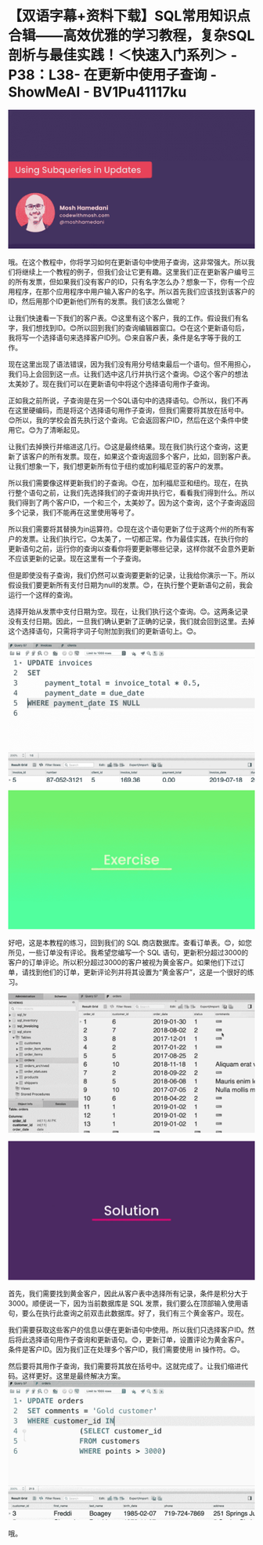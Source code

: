 # 【双语字幕+资料下载】SQL常用知识点合辑——高效优雅的学习教程，复杂SQL剖析与最佳实践！＜快速入门系列＞ - P38：L38- 在更新中使用子查询 - ShowMeAI - BV1Pu41117ku

![](img/1aaccc13121b796c4c981d548aa633d9_0.png)

哦。在这个教程中，你将学习如何在更新语句中使用子查询，这非常强大。所以我们将继续上一个教程的例子，但我们会让它更有趣。这里我们正在更新客户编号三的所有发票，但如果我们没有客户的ID，只有名字怎么办？想象一下，你有一个应用程序，在那个应用程序中用户输入客户的名字。所以首先我们应该找到该客户的ID，然后用那个ID更新他们所有的发票。我们该怎么做呢？

让我们快速看一下我们的客户表。😊这里有这个客户，我的工作。假设我们有名字，我们想找到ID。😊所以回到我们的查询编辑器窗口。😊在这个更新语句后，我将写一个选择语句来选择客户ID列。😊来自客户表，条件是名字等于我的工作。

现在这里出现了语法错误，因为我们没有用分号结束最后一个语句。但不用担心，我们马上会回到这一点。让我们选中这几行并执行这个查询。😊这个客户的想法太美妙了。现在我们可以在更新语句中将这个选择语句用作子查询。

正如我之前所说，子查询是在另一个SQL语句中的选择语句。😊所以，我们不再在这里硬编码，而是将这个选择语句用作子查询，但我们需要将其放在括号中。😊所以，我的学校会首先执行这个查询。它会返回客户ID，然后在这个条件中使用它。😊为了清晰起见。

让我们去掉换行并缩进这几行。😊这是最终结果。现在我们执行这个查询，这更新了该客户的所有发票。现在，如果这个查询返回多个客户，比如，回到客户表。让我们想象一下，我们想更新所有位于纽约或加利福尼亚的客户的发票。

所以我们需要像这样更新我们的子查询。😊在，加利福尼亚和纽约。现在，在执行整个语句之前，让我们先选择我们的子查询并执行它，看看我们得到什么。所以我们得到了两个客户ID，一个和三个，太美妙了。因为这个查询，这个子查询返回多个记录，我们不能再在这里使用等号了。

所以我们需要将其替换为in运算符。😊现在这个语句更新了位于这两个州的所有客户的发票。让我们执行它。😊太美了，一切都正常。作为最佳实践，在执行你的更新语句之前，运行你的查询以查看你将要更新哪些记录，这样你就不会意外更新不应该更新的记录。现在这里有一个子查询。

但是即使没有子查询，我们仍然可以查询要更新的记录，让我给你演示一下。所以假设我们要更新所有支付日期为null的发票。😊，在执行整个更新语句之前，我会运行一个这样的查询。

选择开始从发票中支付日期为空。现在，让我们执行这个查询。😊。这两条记录没有支付日期。因此，一旦我们确认更新了正确的记录，我们就会回到这里。去掉这个选择语句，只需将字词子句附加到我们的更新语句上。😊。

![](img/1aaccc13121b796c4c981d548aa633d9_2.png)

![](img/1aaccc13121b796c4c981d548aa633d9_3.png)

好吧，这是本教程的练习，回到我们的 SQL 商店数据库。查看订单表。😊，如您所见，一些订单没有评论。我希望您编写一个 SQL 语句，更新积分超过3000的客户的订单评论。所以积分超过3000的客户被视为黄金客户。如果他们下过订单，请找到他们的订单，更新评论列并将其设置为“黄金客户”，这是一个很好的练习。

![](img/1aaccc13121b796c4c981d548aa633d9_5.png)

![](img/1aaccc13121b796c4c981d548aa633d9_6.png)

首先，我们需要找到黄金客户，因此从客户表中选择所有记录，条件是积分大于3000。顺便说一下，因为当前数据库是 SQL 发票，我们要么在顶部输入使用语句，要么在执行此查询之前双击此数据库。好了，我们有三个黄金客户。现在。

我们需要获取这些客户的信息以便在更新语句中使用。所以我们只选择客户ID。然后将此选择语句用作子查询和更新语句。😊，更新订单，设置评论为黄金客户。条件是客户ID。因为我们正在处理多个客户ID，我们需要使用 in 操作符。😊。

然后要将其用作子查询，我们需要将其放在括号中。这就完成了。让我们缩进代码。这样更好。这里是最终解决方案。![](img/1aaccc13121b796c4c981d548aa633d9_8.png)

哦。
